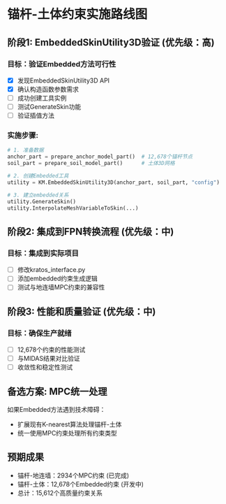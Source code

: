 
# 锚杆-土体约束实施路线图

## 阶段1: EmbeddedSkinUtility3D验证 (优先级：高)
### 目标：验证Embedded方法可行性
- [x] 发现EmbeddedSkinUtility3D API
- [x] 确认构造函数参数需求
- [ ] 成功创建工具实例
- [ ] 测试GenerateSkin功能
- [ ] 验证插值方法

### 实施步骤:
```python
# 1. 准备数据
anchor_part = prepare_anchor_model_part()  # 12,678个锚杆节点
soil_part = prepare_soil_model_part()      # 土体3D网格

# 2. 创建Embedded工具
utility = KM.EmbeddedSkinUtility3D(anchor_part, soil_part, "config")

# 3. 建立embedded关系
utility.GenerateSkin()
utility.InterpolateMeshVariableToSkin(...)
```

## 阶段2: 集成到FPN转换流程 (优先级：中)
### 目标：集成到实际项目
- [ ] 修改kratos_interface.py
- [ ] 添加embedded约束生成逻辑
- [ ] 测试与地连墙MPC约束的兼容性

## 阶段3: 性能和质量验证 (优先级：中)
### 目标：确保生产就绪
- [ ] 12,678个约束的性能测试
- [ ] 与MIDAS结果对比验证
- [ ] 收敛性和稳定性测试

## 备选方案: MPC统一处理
如果Embedded方法遇到技术障碍：
- 扩展现有K-nearest算法处理锚杆-土体
- 统一使用MPC约束处理所有约束类型

## 预期成果
- 锚杆-地连墙：2934个MPC约束 (已完成)
- 锚杆-土体：12,678个Embedded约束 (开发中)
- 总计：15,612个高质量约束关系
